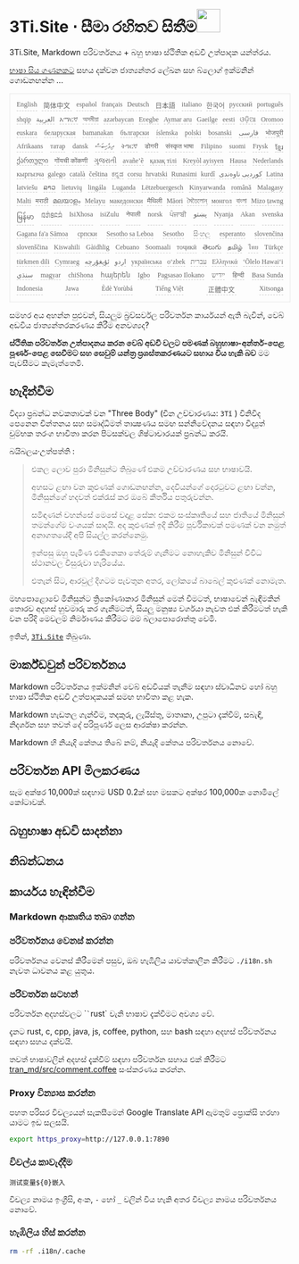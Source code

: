 <h1 style="justify-content:space-between">3Ti.Site ⋅ සීමා රහිතව සිතීම<img src="//i-01.eu.org/3Ti/logo.svg" style="user-select:none;margin-top:-1px;width:42px"></h1>

3Ti.Site, Markdown පරිවර්තනය + බහු භාෂා ස්ථිතික අඩවි උත්පාදක යන්ත්රය.

[භාෂා සිය ගණනකට](https://github.com/i18n-site/node/blob/main/lang/src/index.js) සහය දක්වන ජාත්‍යන්තර ලේඛන සහ බ්ලොග් ඉක්මනින් ගොඩනඟන්න ...

<pre class="langli" style="display:flex;flex-wrap:wrap;background:transparent;border:1px solid #eee;font-size:12px;box-shadow:0 0 3px inset #eee;padding:12px 5px 4px 12px;justify-content:space-between;"><style>pre.langli i{font-weight:300;font-family:s;margin-right:7px;margin-bottom:8px;font-style:normal;color:#666;border-bottom:1px dashed #ccc;}</style><i>English</i><i> 简体中文 </i><i>español</i><i>français</i><i>Deutsch</i><i> 日本語 </i><i>italiano</i><i>한국어</i><i>русский</i><i>português</i><i>shqip</i><i>‫العربية‬</i><i>አማርኛ</i><i>অসমীয়া</i><i>azərbaycan</i><i>Eʋegbe</i><i>Aymar aru</i><i>Gaeilge</i><i>eesti</i><i>ଓଡ଼ିଆ</i><i>Oromoo</i><i>euskara</i><i>беларуская</i><i>bamanakan</i><i>български</i><i>íslenska</i><i>polski</i><i>bosanski</i><i>‫فارسی‬</i><i>भोजपुरी</i><i>Afrikaans</i><i>татар</i><i>dansk</i><i>‫ދިވެހިބަސް‬</i><i>ትግርኛ</i><i>डोगरी</i><i>संस्कृत भाषा</i><i>Filipino</i><i>suomi</i><i>Frysk</i><i>ខ្មែរ</i><i>ქართული</i><i>गोंयची कोंकणी</i><i>ગુજરાતી</i><i>avañe’ẽ</i><i>қазақ тілі</i><i>Kreyòl ayisyen</i><i>Hausa</i><i>Nederlands</i><i>кыргызча</i><i>galego</i><i>català</i><i>čeština</i><i>ಕನ್ನಡ</i><i>corsu</i><i>hrvatski</i><i>Runasimi</i><i>kurdî</i><i>‫کوردیی ناوەندی‬</i><i>Latina</i><i>latviešu</i><i>ລາວ</i><i>lietuvių</i><i>lingála</i><i>Luganda</i><i>Lëtzebuergesch</i><i>Kinyarwanda</i><i>română</i><i>Malagasy</i><i>Malti</i><i>मराठी</i><i>മലയാളം</i><i>Melayu</i><i>македонски</i><i>मैथिली</i><i>Māori</i><i>মৈতৈলোন্</i><i>монгол</i><i>বাংলা</i><i>Mizo ṭawng</i><i>မြန်မာ</i><i>𞄀𞄄𞄰𞄩𞄍𞄜𞄰</i><i>IsiXhosa</i><i>isiZulu</i><i>नेपाली</i><i>norsk</i><i>ਪੰਜਾਬੀ</i><i>‫پښتو‬</i><i>Nyanja</i><i>Akan</i><i>svenska</i><i>Gagana fa'a Sāmoa</i><i>српски</i><i>Sesotho sa Leboa</i><i>Sesotho</i><i>සිංහල</i><i>esperanto</i><i>slovenčina</i><i>slovenščina</i><i>Kiswahili</i><i>Gàidhlig</i><i>Cebuano</i><i>Soomaali</i><i>тоҷикӣ</i><i>తెలుగు</i><i>தமிழ்</i><i>ไทย</i><i>Türkçe</i><i>türkmen dili</i><i>Cymraeg</i><i>‫ئۇيغۇرچە‬</i><i>‫اردو‬</i><i>українська</i><i>o‘zbek</i><i>‫עברית‬</i><i>Ελληνικά</i><i>ʻŌlelo Hawaiʻi</i><i>‫سنڌي‬</i><i>magyar</i><i>chiShona</i><i>հայերեն</i><i>Igbo</i><i>Pagsasao Ilokano</i><i>‫ייִדיש‬</i><i>हिन्दी</i><i>Basa Sunda</i><i>Indonesia</i><i>Jawa</i><i>Èdè Yorùbá</i><i>Tiếng Việt</i><i> 正體中文 </i><i>Xitsonga</i></pre>

සමහර අය අහන්න පුළුවන්, සියලුම බ්‍රව්සර්වල පරිවර්තන කාර්යයන් ඇති බැවින්, වෙබ් අඩවිය ජාත්‍යන්තරකරණය කිරීම අනවශ්‍යද?

**ස්ථිතික පරිවර්තන උත්පාදනය කරන වෙබ් අඩවි වලට පමණක් බහුභාෂා-අන්තර්-පෙළ පූර්ණ-පෙළ සෙවීමට සහ සෙවුම් යන්ත්‍ර ප්‍රශස්තකරණයට සහාය විය හැකි බව** මම පැවසීමට කැමැත්තෙමි.

## හැදින්වීම

විද්‍යා ප්‍රබන්ධ නවකතාවක් වන &quot;Three Body&quot; (චීන උච්චාරණය: `3Tǐ` ) විනිවිද පෙනෙන චින්තනය සහ සමෘද්ධිමත් තාක්‍ෂණය සමඟ සන්නිවේදනය සඳහා විද්‍යුත් චුම්භක තරංග භාවිතා කරන පිටසක්වල ශිෂ්ටාචාරයක් ප්‍රබන්ධ කරයි.

බයිබලය·උත්පත්ති :

> එකල ලොව පුරා මිනිසුන්ට තිබුණේ එකම උච්චාරණය සහ භාෂාවයි.
>
> අහසට ළඟා වන කුළුණක් ගොඩනඟන්න, දෙවියන්ගේ දොරටුවට ළඟා වන්න, මිනිසුන්ගේ හදවත් එක්රැස් කර ඔබේ කීර්තිය පතුරුවන්න.
>
> සමිඳාණන් වහන්සේ මෙසේ වදාළ සේක: එකම සංස්කෘතියේ සහ ජාතියේ මිනිසුන් තමන්ගේම වංශයක් සාදයි. අද කුළුණක් ඉදි කිරීම පූර්විකාවක් පමණක් වන නමුත් අනාගතයේදී අපි සියල්ල කරන්නෙමු.
>
> ඉන්පසු ඔහු පැමිණ එකිනෙකා තේරුම් ගැනීමට නොහැකිව මිනිසුන් විවිධ ස්ථානවල විසුරුවා හැරියේය.
>
> එතැන් සිට, ආරවුල් දිගටම පැවතුන අතර, ලෝකයේ බාබෙල් කුළුණක් නොමැත.

මහපොළොවේ මිනිසුන්ට ත්‍රිකෝණාකාර මිනිසුන් මෙන් වීමටත්, භාෂාවෙන් බැඳීමකින් තොරව අදහස් හුවමාරු කර ගැනීමටත්, සියලු මනුෂ්‍ය වර්ගයා නැවත එක් කිරීමටත් හැකි වන පරිදි මෙවලම් නිර්මාණය කිරීමට මම බලාපොරොත්තු වෙමි.

ඉතින්, [`3Ti.Site`](//3Ti.Site) තිබුණා.

## මාර්ක්ඩවුන් පරිවර්තනය

Markdown පරිවර්තනය ඉක්මනින් වෙබ් අඩවියක් තැනීම සඳහා ස්වාධීනව හෝ බහු භාෂා ස්ථිතික අඩවි උත්පාදකයක් සමඟ භාවිතා කළ හැක.

Markdown හැඩතල ගැන්වීම, තදකුරු, ලැයිස්තු, මාතෘකා, උපුටා දැක්වීම්, සබැඳි, නිදර්ශන සහ තවත් දේ පරිපූර්ණ ලෙස ආරක්ෂා කරන්න.

Markdown හි නියැදි කේතය තිබේ නම්, නියැදි කේතය පරිවර්තනය නොවේ.

## පරිවර්තන API මිලකරණය

සෑම අක්ෂර 10,000ක් සඳහාම USD 0.2ක් සහ මසකට අක්ෂර 100,000ක නොමිලේ කෝටාවක්.

## බහුභාෂා අඩවි සාදන්නා

## නිබන්ධනය

## කාර්යය හැඳින්වීම

### Markdown ආකෘතිය තබා ගන්න

### පරිවර්තනය වෙනස් කරන්න

පරිවර්තනය වෙනස් කිරීමෙන් පසුව, ඔබ හැඹිලිය යාවත්කාලීන කිරීමට `./i18n.sh` නැවත ධාවනය කළ යුතුය.

### පරිවර්තන සටහන්

පරිවර්තන අදහස්වලට \```` ` ```rust` වැනි භාෂාව දැක්වීමට අවශ්‍ය වේ.

දැනට rust, c, cpp, java, js, coffee, python, සහ bash සඳහා අදහස් පරිවර්තනය සඳහා සහය දක්වයි.

තවත් භාෂාවලින් අදහස් දැක්වීම් සඳහා පරිවර්තන සහාය එක් කිරීමට [tran_md/src/comment.coffee](https://github.com/i18n-site/node/blob/main/tran_md/src/comment.coffee) සංස්කරණය කරන්න.

### Proxy වින්‍යාස කරන්න

පහත පරිසර විචල්‍යයන් සැකසීමෙන් Google Translate API ඇමතුම් ප්‍රොක්සි හරහා යාමට ඉඩ සලසයි.

```bash
export https_proxy=http://127.0.0.1:7890
```

### විචල්ය කාවැද්දීම

```
测试变量${0}嵌入
```

විචල්‍ය නාමය ඉංග්‍රීසි, අංක, `-` හෝ `_` වලින් විය හැකි අතර විචල්‍ය නාමය පරිවර්තනය නොවේ.

### හැඹිලිය හිස් කරන්න

```bash
rm -rf .i18n/.cache
```
